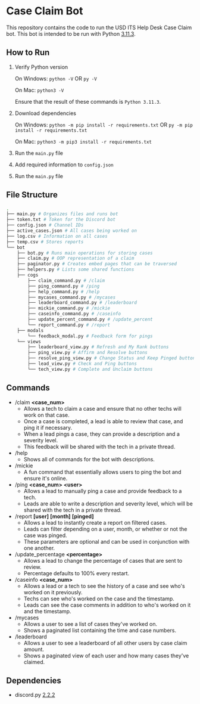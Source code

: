 # Case Claim Bot
This repository contains the code to run the USD ITS Help Desk Case Claim bot. This bot is intended to be run with Python [3.11.3](https://www.python.org/downloads/release/python-3113/).

## How to Run
1. Verify Python version

    On Windows: `python -V` OR `py -V`
    
    On Mac: `python3 -V`

    Ensure that the result of these commands is `Python 3.11.3`.
2. Download dependencies

    On Windows:
    `python -m pip install -r requirements.txt` OR `py -m pip install -r requirements.txt`

    On Mac:
    `python3 -m pip3 install -r requirements.txt`

3. Run the `main.py` file
4. Add required information to `config.json`
5. Run the `main.py` file


## File Structure
```bash
.
├── main.py # Organizes files and runs bot
├── token.txt # Token for the Discord bot
├── config.json # Channel IDs
├── active_cases.json # All cases being worked on
├── log.csv # Information on all cases
├── temp.csv # Stores reports
└── bot
    ├── bot.py # Runs main operations for storing cases
    ├── claim.py # OOP representation of a claim
    ├── paginator.py # Creates embed pages that can be traversed
    ├── helpers.py # Lists some shared functions
    ├── cogs
        ├── claim_command.py # /claim
        ├── ping_command.py # /ping
        ├── help_command.py # /help
        ├── mycases_command.py # /mycases
        ├── leaderboard_command.py # /leaderboard
        ├── mickie_command.py # /mickie
        ├── caseinfo_command.py # /caseinfo
        ├── update_percent_command.py # /update_percent
        └── report_command.py # /report
    ├── modals
        └── feedback_modal.py # Feedback form for pings
    └── views
        ├── leaderboard_view.py # Refresh and My Rank buttons
        ├── ping_view.py # Affirm and Resolve buttons
        ├── resolve_ping_view.py # Change Status and Keep Pinged buttons
        ├── lead_view.py # Check and Ping buttons
        └── tech_view.py # Complete and Unclaim buttons
```

## Commands
- /claim **<case_num>**
    - Allows a tech to claim a case and ensure that no other techs will work on that case.
    - Once a case is completed, a lead is able to review that case, and ping it if necessary.
    - When a lead pings a case, they can provide a description and a severity level.
    - This feedback will be shared with the tech in a private thread.
- /help
    - Shows all of commands for the bot with descriptions.
- /mickie
    - A fun command that essentially allows users to ping the bot and ensure it's online.
- /ping **<case_num>** **\<user>**
    - Allows a lead to manually ping a case and provide feedback to a tech.
    - Leads are able to write a description and severity level, which will be shared with the tech in a private thread.
- /report **\[user]** **\[month]** **\[pinged]**
    - Allows a lead to instantly create a report on filtered cases.
    - Leads can filter depending on a user, month, or whether or not the case was pinged.
    - These parameters are optional and can be used in conjunction with one another.
- /update_percentage **\<percentage>**
    - Allows a lead to change the percentage of cases that are sent to review.
    - Percentage defaults to 100% every restart.
- /caseinfo **\<case_num>**
    - Allows a lead or a tech to see the history of a case and see who's worked on it previously.
    - Techs can see who's worked on the case and the timestamp.
    - Leads can see the case comments in addition to who's worked on it and the timestamp.
- /mycases
    - Allows a user to see a list of cases they've worked on.
    - Shows a paginated list containing the time and case numbers.
- /leaderboard
    - Allows a user to see a leaderboard of all other users by case claim amount.
    - Shows a paginated view of each user and how many cases they've claimed.

## Dependencies
- discord.py [2.2.2](https://pypi.org/project/discord.py/) 